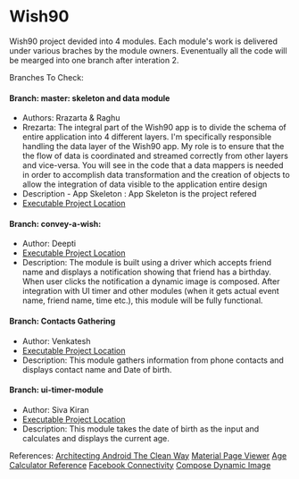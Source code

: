 # Wish90

Wish90 project devided into 4 modules. Each module's work is delivered under various braches by the module owners. 
Evenentually all the code will be mearged into one branch after interation 2. 

Branches To Check:
#### Branch: master: skeleton and data module 
+ Authors: Rrazarta & Raghu
+ Rrezarta: The integral part of the Wish90 app is to divide the schema of entire application into 4 different layers. I'm specifically responsible handling the data layer of the Wish90 app. My role is to ensure that the the flow of data is coordinated and streamed correctly from other layers and vice-versa. You will see in the code that a data mappers is needed in order to accomplish data transformation and the creation of objects to allow the integration of data visible to the application entire design 
+ Description - App Skeleton : App Skeleton is the project refered  
+ [Executable Project Location](https://github.com/visumagic/wish90/tree/master/Wish90App/wish90-android-mvp)

#### Branch: convey-a-wish:  
+ Author: Deepti
+ [Executable Project Location](https://github.com/visumagic/wish90/tree/convey-a-wish-module/Wish90App/android)
+ Description: 
The module is built using a driver which accepts friend name and displays a notification showing that friend has a birthday. When user clicks the notification a dynamic image is composed. After integration with UI timer and other modules (when it gets actual event name, friend name, time etc.), this module will be fully functional. 

#### Branch: Contacts Gathering
+ Author: Venkatesh 
+ [Executable Project Location](https://github.com/visumagic/wish90/tree/contacts-module/Wish90App/android-contacts-app-module/mobile)
+ Description:
This module gathers information from phone contacts and displays contact name and Date of birth.

#### Branch: ui-timer-module
+ Author: Siva Kiran
+ [Executable Project Location](https://github.com/visumagic/wish90/tree/ui-timer-module/Wish90App/agecalculatorapp)
+ Description:
This module takes the date of birth as the input and calculates and displays the current age. 

References:
[Architecting Android The Clean Way](http://fernandocejas.com/2014/09/03/architecting-android-the-clean-way/)
[Material Page Viewer](https://github.com/florent37/MaterialViewPager)
[Age Calculator Reference](http://freeprojectscode.com/android-projects/age-calculator/814/)
[Facebook Connectivity](http://stackoverflow.com/questions/6236251/android-get-facebook-friends-list)
[Compose Dynamic Image](https://gist.github.com/andrei-mak/8573359)


